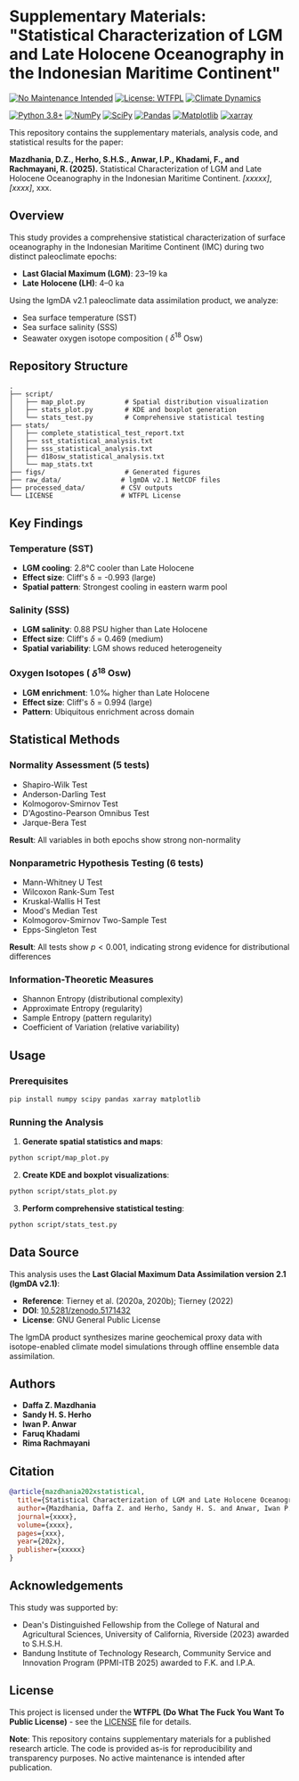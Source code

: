 # Supplementary Materials: "Statistical Characterization of LGM and Late Holocene Oceanography in the Indonesian Maritime Continent"


[![No Maintenance Intended](http://unmaintained.tech/badge.svg)](http://unmaintained.tech/)
[![License: WTFPL](https://img.shields.io/badge/License-WTFPL-brightgreen.svg)](http://www.wtfpl.net/about/)
[![Climate Dynamics](https://img.shields.io/badge/Climate-Dynamics-orange.svg)](https://link.springer.com/journal/382)

[![Python 3.8+](https://img.shields.io/badge/python-3.8+-blue.svg)](https://www.python.org/downloads/)
[![NumPy](https://img.shields.io/badge/numpy-%23013243.svg?logo=numpy&logoColor=white)](https://numpy.org/)
[![SciPy](https://img.shields.io/badge/SciPy-%230C55A5.svg?logo=scipy&logoColor=white)](https://scipy.org/)
[![Pandas](https://img.shields.io/badge/pandas-%23150458.svg?logo=pandas&logoColor=white)](https://pandas.pydata.org/)
[![Matplotlib](https://img.shields.io/badge/Matplotlib-%23ffffff.svg?logo=Matplotlib&logoColor=black)](https://matplotlib.org/)
[![xarray](https://img.shields.io/badge/xarray-blue.svg)](https://xarray.dev/)

This repository contains the supplementary materials, analysis code, and statistical results for the paper:

**Mazdhania, D.Z., Herho, S.H.S., Anwar, I.P., Khadami, F., and Rachmayani, R. (2025).** Statistical Characterization of LGM and Late Holocene Oceanography in the Indonesian Maritime Continent. *[xxxxx]*, *[xxxx]*, xxx.


## Overview

This study provides a comprehensive statistical characterization of surface oceanography in the Indonesian Maritime Continent (IMC) during two distinct paleoclimate epochs:
- **Last Glacial Maximum (LGM)**: 23–19 ka
- **Late Holocene (LH)**: 4–0 ka

Using the lgmDA v2.1 paleoclimate data assimilation product, we analyze:
- Sea surface temperature (SST)
- Sea surface salinity (SSS)
- Seawater oxygen isotope composition ( $\delta^{18}$ Osw)

## Repository Structure

```
.
├── script/
│   ├── map_plot.py          # Spatial distribution visualization
│   ├── stats_plot.py        # KDE and boxplot generation
│   └── stats_test.py        # Comprehensive statistical testing
├── stats/
│   ├── complete_statistical_test_report.txt
│   ├── sst_statistical_analysis.txt
│   ├── sss_statistical_analysis.txt
│   ├── d18osw_statistical_analysis.txt
│   └── map_stats.txt
├── figs/                    # Generated figures
├── raw_data/               # lgmDA v2.1 NetCDF files
├── processed_data/         # CSV outputs
└── LICENSE                 # WTFPL License
```

## Key Findings

### Temperature (SST)
- **LGM cooling**: 2.8°C cooler than Late Holocene
- **Effect size**: Cliff's δ = -0.993 (large)
- **Spatial pattern**: Strongest cooling in eastern warm pool

### Salinity (SSS)
- **LGM salinity**: 0.88 PSU higher than Late Holocene
- **Effect size**: Cliff's $\delta$ = 0.469 (medium)
- **Spatial variability**: LGM shows reduced heterogeneity

### Oxygen Isotopes ( $\delta^{18}$ Osw)
- **LGM enrichment**: 1.0‰ higher than Late Holocene
- **Effect size**: Cliff's δ = 0.994 (large)
- **Pattern**: Ubiquitous enrichment across domain

## Statistical Methods

### Normality Assessment (5 tests)
- Shapiro-Wilk Test
- Anderson-Darling Test
- Kolmogorov-Smirnov Test
- D'Agostino-Pearson Omnibus Test
- Jarque-Bera Test

**Result**: All variables in both epochs show strong non-normality

### Nonparametric Hypothesis Testing (6 tests)
- Mann-Whitney U Test
- Wilcoxon Rank-Sum Test
- Kruskal-Wallis H Test
- Mood's Median Test
- Kolmogorov-Smirnov Two-Sample Test
- Epps-Singleton Test

**Result**: All tests show $p < 0.001$, indicating strong evidence for distributional differences

### Information-Theoretic Measures
- Shannon Entropy (distributional complexity)
- Approximate Entropy (regularity)
- Sample Entropy (pattern regularity)
- Coefficient of Variation (relative variability)

## Usage

### Prerequisites

```bash
pip install numpy scipy pandas xarray matplotlib
```

### Running the Analysis

1. **Generate spatial statistics and maps**:
```bash
python script/map_plot.py
```

2. **Create KDE and boxplot visualizations**:
```bash
python script/stats_plot.py
```

3. **Perform comprehensive statistical testing**:
```bash
python script/stats_test.py
```


## Data Source

This analysis uses the **Last Glacial Maximum Data Assimilation version 2.1 (lgmDA v2.1)**:

- **Reference**: Tierney et al. (2020a, 2020b); Tierney (2022)
- **DOI**: [10.5281/zenodo.5171432](https://doi.org/10.5281/zenodo.5171432)
- **License**: GNU General Public License

The lgmDA product synthesizes marine geochemical proxy data with isotope-enabled climate model simulations through offline ensemble data assimilation.

## Authors

- **Daffa Z. Mazdhania**
- **Sandy H. S. Herho**
- **Iwan P. Anwar**
- **Faruq Khadami**
- **Rima Rachmayani**


## Citation

```bibtex
@article{mazdhania202xstatistical,
  title={Statistical Characterization of LGM and Late Holocene Oceanography in the Indonesian Maritime Continent},
  author={Mazdhania, Daffa Z. and Herho, Sandy H. S. and Anwar, Iwan P. and Khadami, Faruq and Rachmayani, Rima},
  journal={xxxx},
  volume={xxxx},
  pages={xxx},
  year={202x},
  publisher={xxxxx}
}
```


## Acknowledgements

This study was supported by:
- Dean's Distinguished Fellowship from the College of Natural and Agricultural Sciences, University of California, Riverside (2023) awarded to S.H.S.H.
- Bandung Institute of Technology Research, Community Service and Innovation Program (PPMI-ITB 2025) awarded to F.K. and I.P.A.

## License

This project is licensed under the **WTFPL (Do What The Fuck You Want To Public License)** - see the [LICENSE](LICENSE) file for details.

**Note**: This repository contains supplementary materials for a published research article. The code is provided as-is for reproducibility and transparency purposes. No active maintenance is intended after publication.
